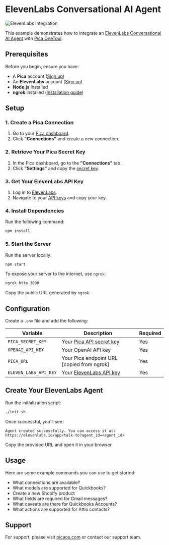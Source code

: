 # ElevenLabs Conversational AI Agent

<img src="https://assets.picaos.com/github/elevenlabs.svg" style="border-radius: 5px;" alt="ElevenLabs Integration">

This example demonstrates how to integrate an [ElevenLabs Conversational AI Agent](https://elevenlabs.io/conversational-ai) with [Pica OneTool](https://docs.picaos.com/core/one-tool).

## **Prerequisites**
Before you begin, ensure you have:
- A **Pica** account ([Sign up](https://picaos.com))
- An **ElevenLabs** account ([Sign up](https://elevenlabs.io/signup))
- **Node.js** installed
- **ngrok** installed ([Installation guide](https://ngrok.com/download))

## **Setup**

### **1. Create a Pica Connection**
1. Go to your [Pica dashboard](https://app.picaos.com/connections).
2. Click **"Connections"** and create a new connection.

### **2. Retrieve Your Pica Secret Key**
1. In the Pica dashboard, go to the **"Connections"** tab.
2. Click **"Settings"** and copy the [secret key](https://app.picaos.com/settings/api-keys).

### **3. Get Your ElevenLabs API Key**
1. Log in to [ElevenLabs](https://elevenlabs.io/signup).
2. Navigate to your [API keys](https://elevenlabs.io/app/settings/api-keys) and copy your key.

### **4. Install Dependencies**
Run the following command:
```bash
npm install
```  

### **5. Start the Server**
Run the server locally:
```bash
npm start
```  
To expose your server to the internet, use `ngrok`:
```bash
ngrok http 3000
```  
Copy the public URL generated by `ngrok`.

## **Configuration**

Create a `.env` file and add the following:


| Variable | Description                                                            | Required |
|----------|------------------------------------------------------------------------|----------|
| `PICA_SECRET_KEY` | Your [Pica API secret key](https://app.picaos.com/settings/api-keys)   | Yes |
| `OPENAI_API_KEY` | Your OpenAI API key                                                    | Yes |
| `PICA_URL` | Your Pica endpoint URL [copied from ngrok]                             | Yes |
| `ELEVEN_LABS_API_KEY` | Your [ElevenLabs API key](https://elevenlabs.io/app/settings/api-keys) | Yes |

## **Create Your ElevenLabs Agent**

Run the initialization script:
```bash
./init.sh
```  
Once successful, you'll see:
```
Agent created successfully. You can access it at:  
https://elevenlabs.io/app/talk-to?agent_id=<agent_id>
```  
Copy the provided URL and open it in your browser.

## Usage

Here are some example commands you can use to get started:

- What connections are available?
- What models are supported for Quickbooks?
- Create a new Shopify product
- What fields are required for Gmail messages?
- What caveats are there for Quickbooks Accounts?
- What actions are supported for Attio contacts?


## Support

For support, please visit [picaos.com](https://picaos.com) or contact our support team.
